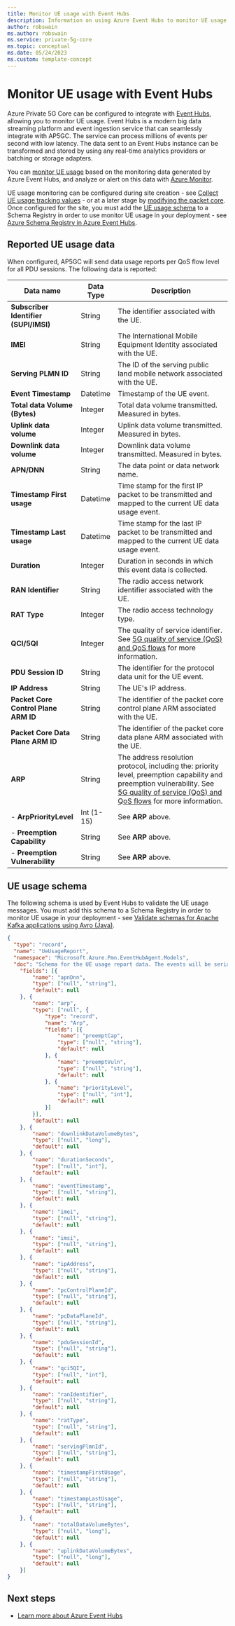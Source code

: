 ```yaml
---
title: Monitor UE usage with Event Hubs
description: Information on using Azure Event Hubs to monitor UE usage in your private mobile network. 
author: robswain
ms.author: robswain
ms.service: private-5g-core
ms.topic: conceptual 
ms.date: 05/24/2023
ms.custom: template-concept
---
```


# Monitor UE usage with Event Hubs

Azure Private 5G Core can be configured to integrate with [Event Hubs](/azure/event-hubs), allowing you to monitor UE usage. Event Hubs is a modern big data streaming platform and event ingestion service that can seamlessly integrate with AP5GC. The service can process millions of events per second with low latency. The data sent to an Event Hubs instance can be transformed and stored by using any real-time analytics providers or batching or storage adapters.

You can [monitor UE usage](/azure/event-hubs/monitor-event-hubs) based on the monitoring data generated by Azure Event Hubs, and analyze or alert on this data with [Azure Monitor](/azure/azure-monitor/overview).

UE usage monitoring can be configured during site creation - see [Collect UE usage tracking values](collect-required-information-for-a-site.md#collect-ue-usage-tracking-values) - or at a later stage by [modifying the packet core](modify-packet-core.md). Once configured for the site, you must add the [UE usage schema](#ue-usage-schema) to a Schema Registry in order to use monitor UE usage in your deployment - see [Azure Schema Registry in Azure Event Hubs](/azure/event-hubs/schema-registry-overview).

## Reported UE usage data

When configured, AP5GC will send data usage reports per QoS flow level for all PDU sessions. The following data is reported:

|Data name |Data Type |Description |
|---|---|---|
|**Subscriber Identifier (SUPI/IMSI)** |String | The identifier associated with the UE.|
|**IMEI** |String | The International Mobile Equipment Identity associated with the UE.|
|**Serving PLMN ID** |String | The ID of the serving public land mobile network associated with the UE.|
|**Event Timestamp** |Datetime |Timestamp of the UE event.|
|**Total data Volume (Bytes)** |Integer | Total data volume transmitted. Measured in bytes.|
|**Uplink data volume** |Integer |Uplink data volume transmitted. Measured in bytes.|
|**Downlink data volume** |Integer |Downlink data volume transmitted. Measured in bytes.|
|**APN/DNN** |String | The data point or data network name.|
|**Timestamp First usage** |Datetime |Time stamp for the first IP packet to be transmitted and mapped to the current UE data usage event. |
|**Timestamp Last usage** |Datetime |Time stamp for the last IP packet to be transmitted and mapped to the current UE data usage event. |
|**Duration** |Integer |Duration in seconds in which this event data is collected. |
|**RAN Identifier** |String | The radio access network identifier associated with the UE.|
|**RAT Type** |Integer | The radio access technology type.|
|**QCI/5QI** |Integer | The quality of service identifier. See [5G quality of service (QoS) and QoS flows](policy-control.md#5g-quality-of-service-qos-and-qos-flows) for more information. |
|**PDU Session ID** |String |The identifier for the protocol data unit for the UE event.|
|**IP Address** |String |The UE's IP address.|
|**Packet Core Control Plane ARM ID** |String |The identifier of the packet core control plane ARM associated with the UE.|
|**Packet Core Data Plane ARM ID** |String |The identifier of the packet core data plane ARM associated with the UE.|
|**ARP**|String|The address resolution protocol, including the: priority level, preemption capability and preemption vulnerability. See [5G quality of service (QoS) and QoS flows](policy-control.md#5g-quality-of-service-qos-and-qos-flows) for more information. |
|- **ArpPriorityLevel**|Int (1-15) |See **ARP** above.|
|- **Preemption Capability**|String |See **ARP** above.|
|- **Preemption Vulnerability**|String |See **ARP** above.|

## UE usage schema

The following schema is used by Event Hubs to validate the UE usage messages. You must add this schema to a Schema Registry in order to monitor UE usage in your deployment - see [Validate schemas for Apache Kafka applications using Avro (Java)](/azure/event-hubs/schema-registry-kafka-java-send-receive-quickstart).

```json
{
  "type": "record",
  "name": "UeUsageReport",
  "namespace": "Microsoft.Azure.Pmn.EventHubAgent.Models",
  "doc": "Schema for the UE usage report data. The events will be serialized using this schema.",
    "fields": [{
        "name": "apnDnn",
        "type": ["null", "string"],
        "default": null
    }, {
        "name": "arp",
        "type": ["null", {
            "type": "record",
            "name": "Arp",
            "fields": [{
                "name": "preemptCap",
                "type": ["null", "string"],
                "default": null
            }, {
                "name": "preemptVuln",
                "type": ["null", "string"],
                "default": null
            }, {
                "name": "priorityLevel",
                "type": ["null", "int"],
                "default": null
            }]
        }],
        "default": null
    }, {
        "name": "downlinkDataVolumeBytes",
        "type": ["null", "long"],
        "default": null
    }, {
        "name": "durationSeconds",
        "type": ["null", "int"],
        "default": null
    }, {
        "name": "eventTimestamp",
        "type": ["null", "string"],
        "default": null
    }, {
        "name": "imei",
        "type": ["null", "string"],
        "default": null
    }, {
        "name": "imsi",
        "type": ["null", "string"],
        "default": null
    }, {
        "name": "ipAddress",
        "type": ["null", "string"],
        "default": null
    }, {
        "name": "pcControlPlaneId",
        "type": ["null", "string"],
        "default": null
    }, {
        "name": "pcDataPlaneId",
        "type": ["null", "string"],
        "default": null
    }, {
        "name": "pduSessionId",
        "type": ["null", "string"],
        "default": null
    }, {
        "name": "qci5QI",
        "type": ["null", "int"],
        "default": null
    }, {
        "name": "ranIdentifier",
        "type": ["null", "string"],
        "default": null
    }, {
        "name": "ratType",
        "type": ["null", "string"],
        "default": null
    }, {
        "name": "servingPlmnId",
        "type": ["null", "string"],
        "default": null
    }, {
        "name": "timestampFirstUsage",
        "type": ["null", "string"],
        "default": null
    }, {
        "name": "timestampLastUsage",
        "type": ["null", "string"],
        "default": null
    }, {
        "name": "totalDataVolumeBytes",
        "type": ["null", "long"],
        "default": null
    }, {
        "name": "uplinkDataVolumeBytes",
        "type": ["null", "long"],
        "default": null
    }]
}
```

## Next steps

- [Learn more about Azure Event Hubs](/azure/event-hubs/monitor-event-hubs)